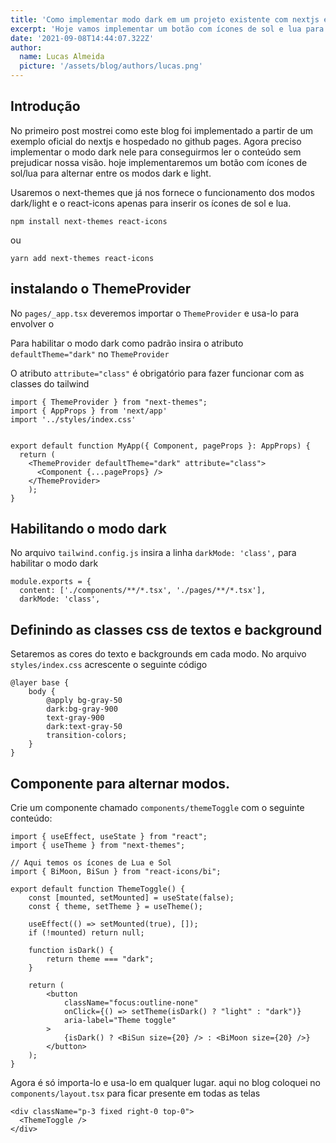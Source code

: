 ```yaml
---
title: 'Como implementar modo dark em um projeto existente com nextjs e tailwindcss'
excerpt: 'Hoje vamos implementar um botão com ícones de sol e lua para alternar entre os modos dark e light.'
date: '2021-09-08T14:44:07.322Z'
author:
  name: Lucas Almeida
  picture: '/assets/blog/authors/lucas.png'
---
```


## Introdução

No primeiro post mostrei como este blog foi implementado a partir de um exemplo oficial do nextjs e hospedado no github pages. Agora preciso implementar o modo dark nele para conseguirmos ler o conteúdo sem prejudicar nossa visão. hoje implementaremos um botão com ícones de sol/lua para alternar entre os modos dark e light. 

Usaremos o next-themes que já nos fornece o funcionamento dos modos dark/light e o react-icons apenas para inserir os ícones de sol e lua.

```
npm install next-themes react-icons
```
ou
```
yarn add next-themes react-icons
```

## instalando o ThemeProvider

No `pages/_app.tsx` deveremos importar o `ThemeProvider` e usa-lo para envolver o <Component>

Para habilitar o modo dark como padrão insira o atributo `defaultTheme="dark"` no `ThemeProvider`

O atributo `attribute="class"` é obrigatório para fazer funcionar com as classes do tailwind
```
import { ThemeProvider } from "next-themes";
import { AppProps } from 'next/app'
import '../styles/index.css'


export default function MyApp({ Component, pageProps }: AppProps) {
  return (
    <ThemeProvider defaultTheme="dark" attribute="class">
      <Component {...pageProps} />
    </ThemeProvider>
    );
}

```

## Habilitando o modo dark

No arquivo `tailwind.config.js` insira a linha `darkMode: 'class',` para habilitar o modo dark
```
module.exports = {
  content: ['./components/**/*.tsx', './pages/**/*.tsx'],
  darkMode: 'class',
```

## Definindo as classes css de textos e background

Setaremos as cores do texto e backgrounds em cada modo.
No arquivo `styles/index.css` acrescente o seguinte código
```
@layer base {
    body {
        @apply bg-gray-50
        dark:bg-gray-900
        text-gray-900
        dark:text-gray-50
        transition-colors;
    }
}
```

## Componente para alternar modos.

Crie um componente chamado `components/themeToggle` com o seguinte conteúdo:

```
import { useEffect, useState } from "react";
import { useTheme } from "next-themes";

// Aqui temos os ícones de Lua e Sol
import { BiMoon, BiSun } from "react-icons/bi";

export default function ThemeToggle() {
    const [mounted, setMounted] = useState(false);
    const { theme, setTheme } = useTheme();

    useEffect(() => setMounted(true), []);
    if (!mounted) return null;

    function isDark() {
        return theme === "dark";
    }

    return (
        <button
            className="focus:outline-none"
            onClick={() => setTheme(isDark() ? "light" : "dark")}
            aria-label="Theme toggle"
        >
            {isDark() ? <BiSun size={20} /> : <BiMoon size={20} />}
        </button>
    );
}
```
Agora é só importa-lo e usa-lo em qualquer lugar. aqui no blog coloquei no `components/layout.tsx` para ficar presente em todas as telas

```
<div className="p-3 fixed right-0 top-0">
  <ThemeToggle />
</div>
```
